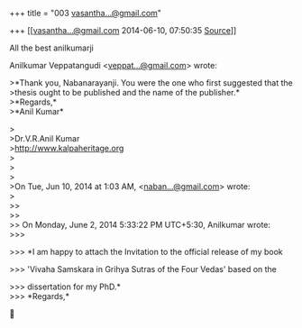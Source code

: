 +++
title = "003 vasantha...@gmail.com"

+++
[[vasantha...@gmail.com	2014-06-10, 07:50:35 [Source](https://groups.google.com/g/samskrita/c/zxuKY3lFMhU)]]



All the best anilkumarji

Anilkumar Veppatangudi \<[veppat...@gmail.com]()\> wrote:

\>\*Thank you, Nabanarayanji. You were the one who first suggested that the  
\>thesis ought to be published and the name of the publisher.\*  
\>\*Regards,\*  
\>\*Anil Kumar\*

  
\>  
\>Dr.V.R.Anil Kumar  
\><http://www.kalpaheritage.org>  
\>  
\>  
\>  
\>On Tue, Jun 10, 2014 at 1:03 AM, \<[naban...@gmail.com]()\> wrote:  
\>  
\>\>  
\>\>  
\>\> On Monday, June 2, 2014 5:33:22 PM UTC+5:30, Anilkumar wrote:  
\>\>\>  

\>\>\> \*I am happy to attach the Invitation to the official release of my book

  
\>\>\> 'Vivaha Samskara in Grihya Sutras of the Four Vedas' based on the  

\>\>\> dissertation for my PhD.\*  
\>\>\> \*Regards,\*



